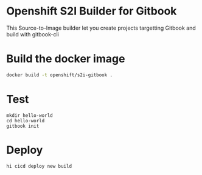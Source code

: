 # Openshift S2I Builder for Gitbook

This Source-to-Image builder let you create projects targetting Gitbook and build with gitbook-cli

# Build the docker image

```bash
docker build -t openshift/s2i-gitbook .
```

# Test

```
mkdir hello-world
cd hello-world
gitbook init
```

# Deploy
```bash
hi cicd deploy new build
```